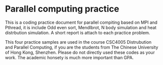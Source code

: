 # Parallel computing practice
This is a coding practice document for parallel compiting based on MPI and Pthread, it is include Odd even sort, Mendlbrot, N body simulation and heat distrbution simulation. A short report is attach to each practice problem.

This four practice samples are used in the course CSC4005 Distrubution and Parallel Computing, if you are the students from The Chinese University of Hong Kong, Shenzhen. Please do not directly used these codes as your work. The academic honsety is much more important than GPA.
